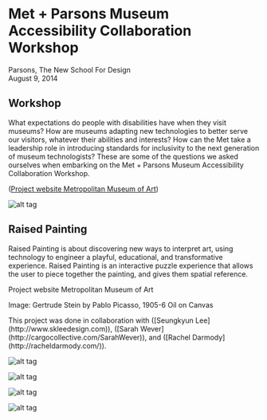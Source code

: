 Met + Parsons Museum Accessibility Collaboration Workshop
===

Parsons, The New School For Design  
August 9, 2014

## Workshop

What expectations do people with disabilities have when they visit museums? How are museums adapting new technologies to better serve our visitors, whatever their abilities and interests? How can the Met take a leadership role in introducing standards for inclusivity to the next generation of museum technologists? These are some of the questions we asked ourselves when embarking on the Met + Parsons Museum Accessibility Collaboration Workshop.

([Project website Metropolitan Museum of Art](http://www.metmuseum.org/about-the-museum/museum-departments/office-of-the-director/digital-media-department/digital-underground/2014/met-parsons-workshop))

![alt tag](http://www.metmuseum.org/~/media/Images/Blogs/Digital%20Media/2014/Met%20Parsons%201/7.jpg)

## Raised Painting

Raised Painting is about discovering new ways to interpret art, using technology to engineer a playful, educational, and transformative experience. Raised Painting is an interactive puzzle experience that allows the user to piece together the painting, and gives them spatial reference.

Project website Metropolitan Museum of Art

Image: Gertrude Stein by Pablo Picasso, 1905-6
Oil on Canvas


<p>This project was done in collaboration with ([Seungkyun Lee](http://www.skleedesign.com)), ([Sarah Wever](http://cargocollective.com/SarahWever)), and ([Rachel Darmody](http://racheldarmody.com/)).

![alt tag](http://melaniebossert.com/wp-content/uploads/projects/760_01.jpg)

![alt tag](http://melaniebossert.com/wp-content/uploads/projects/760_02.jpg)

![alt tag](http://melaniebossert.com/wp-content/uploads/projects/760_03.jpg)

![alt tag](http://melaniebossert.com/wp-content/uploads/projects/760_04.jpg)